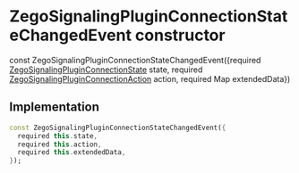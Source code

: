 


# ZegoSignalingPluginConnectionStateChangedEvent constructor






const
ZegoSignalingPluginConnectionStateChangedEvent({required [ZegoSignalingPluginConnectionState](../../zego_uikit_prebuilt_live_audio_room/ZegoSignalingPluginConnectionState.md) state, required [ZegoSignalingPluginConnectionAction](../../zego_uikit_prebuilt_live_audio_room/ZegoSignalingPluginConnectionAction.md) action, required Map extendedData})





## Implementation

```dart
const ZegoSignalingPluginConnectionStateChangedEvent({
  required this.state,
  required this.action,
  required this.extendedData,
});
```








